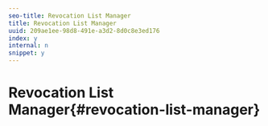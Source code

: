 ```yaml
---
seo-title: Revocation List Manager
title: Revocation List Manager
uuid: 209ae1ee-98d8-491e-a3d2-8d0c8e3ed176
index: y
internal: n
snippet: y
---
```


# Revocation List Manager{#revocation-list-manager}

